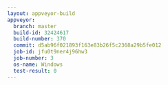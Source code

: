 ```yaml
---
layout: appveyor-build
appveyor:
  branch: master
  build-id: 32424617
  build-number: 370
  commit: d5ab96f021893f163e83b26f5c2368a29b5fe012
  job-id: jfu0t9ner4j96hw3
  job-number: 3
  os-name: Windows
  test-result: 0
---
```

